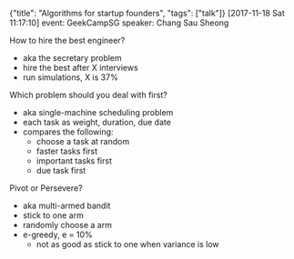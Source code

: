 {"title": "Algorithms for startup founders", "tags": ["talk"]}
[2017-11-18 Sat 11:17:10]
event: GeekCampSG
speaker: Chang Sau Sheong

How to hire the best engineer?
* aka the secretary problem
* hire the best after X interviews
* run simulations, X is 37%

Which problem should you deal with first?
* aka single-machine scheduling problem
* each task as weight, duration, due date
* compares the following:
  * choose a task at random
  * faster tasks first
  * important tasks first
  * due task first

Pivot or Persevere?
* aka multi-armed bandit
* stick to one arm
* randomly choose a arm
* e-greedy, e = 10%
  * not as good as stick to one when variance is low

